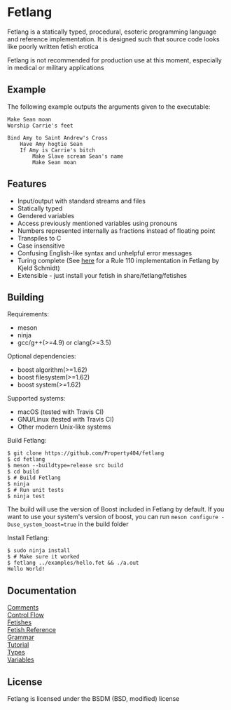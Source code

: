# Fetlang
Fetlang is a statically typed, procedural, esoteric programming language and
reference implementation. It is designed such that source code looks like
poorly written fetish erotica  

Fetlang is not recommended for production use at this moment, especially in
medical or military applications

## Example
The following example outputs the arguments given to the executable:

    Make Sean moan
    Worship Carrie's feet
    
    Bind Amy to Saint Andrew's Cross
        Have Amy hogtie Sean
        If Amy is Carrie's bitch
            Make Slave scream Sean's name
            Make Sean moan


## Features
* Input/output with standard streams and files
* Statically typed
* Gendered variables
* Access previously mentioned variables using pronouns
* Numbers represented internally as fractions instead of floating point
* Transpiles to C
* Case insensitive
* Confusing English-like syntax and unhelpful error messages
* Turing complete (See [here](https://github.com/KjeldSchmidt/Fetlang__110) for a Rule 110 implementation in Fetlang by Kjeld Schmidt)
* Extensible - just install your fetish in share/fetlang/fetishes

## Building
Requirements:
* meson
* ninja
* gcc/g++(>=4.9) or clang(>=3.5)  

Optional dependencies:
* boost algorithm(>=1.62)
* boost filesystem(>=1.62)
* boost system(>=1.62)

Supported systems:  
* macOS (tested with Travis CI)
* GNU/Linux (tested with Travis CI)
* Other modern Unix-like systems

Build Fetlang:  
```shell
$ git clone https://github.com/Property404/fetlang
$ cd fetlang
$ meson --buildtype=release src build
$ cd build
$ # Build Fetlang
$ ninja
$ # Run unit tests
$ ninja test
```

The build will use the version of Boost included in Fetlang by default. If you
want to use your system's version of boost, you can run
`meson configure -Duse_system_boost=true` in the build folder

Install Fetlang:  
```shell
$ sudo ninja install
$ # Make sure it worked
$ fetlang ../examples/hello.fet && ./a.out
Hello World!
```

## Documentation
[Comments](docs/comments.md)  
[Control Flow](docs/control%20flow.md)  
[Fetishes](docs/fetishes.md)  
[Fetish Reference](docs/reference.md)  
[Grammar](docs/grammar.md)  
[Tutorial](docs/tutorial.md)  
[Types](docs/types.md)  
[Variables](docs/variables.md)  

## License
Fetlang is licensed under the BSDM (BSD, modified) license

